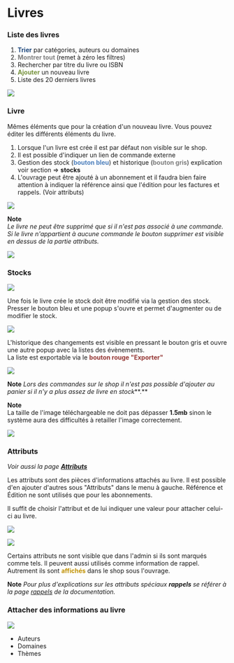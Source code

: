 Livres
======

### Liste des livres

1. <span style="color: rgb(79, 129, 189);">**<span style="color: rgb(31, 73, 125);">Trier</span>**</span> par catégories, auteurs ou domaines
2. **<span style="color: rgb(127, 127, 127);">Montrer tout </span>**(remet à zéro les filtres)
3. Rechercher par titre du livre ou ISBN
4. **<span style="color: rgb(118, 146, 60);">Ajouter</span>** un nouveau livre
5. Liste des 20 derniers livres

![](https://library.test/images/heBt0N353ptuVHHm3NxaRq0UgNxBEI1ZeotNxVrR.png)

### Livre

Mêmes éléments que pour la création d'un nouveau livre. Vous pouvez éditer les différents éléments du livre.

1. Lorsque l'un livre est crée il est par défaut non visible sur le shop.
2. Il est possible d'indiquer un lien de commande externe
3. Gestion des stock (**<span style="color: rgb(79, 129, 189);">bouton bleu</span><span style="color: rgb(23, 54, 93);"></span>**<span style="color: rgb(23, 54, 93);"></span>) et historique (**<span style="color: rgb(127, 127, 127);">bouton gris</span>**) explication voir section =&gt; **stocks**
4. L'ouvrage peut être ajouté à un abonnement et il faudra bien faire attention à indiquer la référence ainsi que l'édition pour les factures et rappels. (Voir attributs)

![](https://library.test/images/fOQixcrQyrhoengyrULorP7FpuyPj8CnkbiJXz1Y.png)

**Note**  
*Le livre ne peut être supprimé que si il n'est pas associé à une commande. Si le livre n'appartient à aucune commande le bouton supprimer est visible en dessus de la partie attributs.*

![](https://library.test/images/YvEI2IecPg0XFGpdu3Y6obIhvhpGyScCMMxLFywL.png)

### Stocks  


![](https://library.test/images/7mstKzPU5xz5cMf1PO7Xfwn2lhevUiemsEflMz6Y.png)

Une fois le livre crée le stock doit être modifié via la gestion des stock. Presser le bouton bleu et une popup s'ouvre et permet d'augmenter ou de modifier le stock.

![](https://library.test/images/rgG8JlKkPDmqndFq7vjawzYa6Cgbd4DxFVvo85qH.png)

L'historique des changements est visible en pressant le bouton gris et ouvre une autre popup avec la listes des évènements.  
La liste est exportable via le **<span style="color: rgb(149, 55, 52);">bouton rouge "Exporter"</span>**

![](https://library.test/images/pxvWTJGI4BiF6rKj8IPpH0XccH0fxP0SBuIHsHVz.png)

**Note** *Lors des commandes sur le shop il n'est pas possible d'ajouter au panier si il n'y a plus assez de livre en stock***.**

**Note**  
La taille de l'image téléchargeable ne doit pas dépasser **1.5mb** sinon le système aura des difficultés à retailler l'image correctement.

![](https://library.test/images/JRTDIzyHpRs19OD5NUz33HIEFhO9UYlAKf4NYFyP.png)

### Attributs

*Voir aussi la page [**Attributs**](https://doc.hubwebdroit.ch/page/attributs)*

Les attributs sont des pièces d'informations attachés au livre. Il est possible d'en ajouter d'autres sous "Attributs" dans le menu à gauche. Référence et Édition ne sont utilisés que pour les abonnements. [](https://doc.hubwebdroit.ch/#)[](https://doc.hubwebdroit.ch/page/rappels-email)

Il suffit de choisir l'attribut et de lui indiquer une valeur pour attacher celui-ci au livre.

![](https://library.test/images/pOlH1V5XLX33SjVODi05kfxdzrlPHg067lNUDHij.png)

![](https://library.test/images/t27jj09xfoVdZad0aV2U4Fy2y3J0jgCrxTtSFiYS.png)

Certains attributs ne sont visible que dans l'admin si ils sont marqués comme tels. Il peuvent aussi utilisés comme information de rappel. Autrement ils sont **<span style="color: rgb(192, 145, 0);">affichés</span>** dans le shop sous l'ouvrage.

**Note** *Pour plus d'explications sur les attributs spéciaux **rappels** se référer à la page [rappels](https://doc.hubwebdroit.ch/page/rappels-email) de la documentation.[](https://doc.hubwebdroit.ch/page/attributs)*

### Attacher des informations au livre

![](https://library.test/images/waHXZyPtMK5KUBK2sz4sqWjbTjsSzvkFQFI35cUB.png)

- Auteurs
- Domaines
- Thèmes